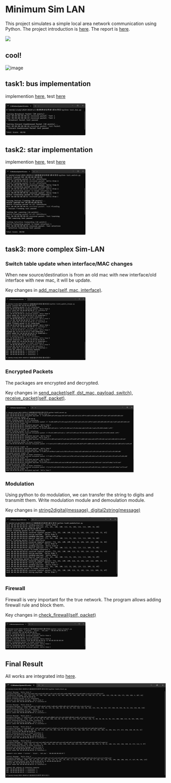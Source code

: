 # Minimum Sim LAN
This project simulates a simple local area network communication using Python. The project introduction is [here](https://github.com/ensomnia16/EE315-24-Proj). The report is [here](https://github.com/Wendy-Ying/Minimum-Sim-LAN/blob/main/report.pdf).

![](https://github.com/Wendy-Ying/Minimum-Sim-LAN/blob/main/output.gif)

## cool!
![image](https://github.com/user-attachments/assets/94ef7b9f-cb70-423e-8aa8-75a21fb1840a)


## task1: bus implementation
implemention [here](https://github.com/Wendy-Ying/Minimum-Sim-LAN/blob/main/skeleton_bus.py), test [here](https://github.com/Wendy-Ying/Minimum-Sim-LAN/blob/main/test_bus.py)

<img src="./test_bus.png" width="50%">

## task2: star implementation
implemention [here](https://github.com/Wendy-Ying/Minimum-Sim-LAN/blob/main/skeleton_switch.py), test [here](https://github.com/Wendy-Ying/Minimum-Sim-LAN/blob/main/test_switch.py)

<img src="./test_switch.png" width="50%">

## task3: more complex Sim-LAN
### Switch table update when interface/MAC changes
When new source/destination is from an old mac with new interface/old interface with new mac, it will be update.

Key changes in [add_mac(self, mac, interface)](https://github.com/Wendy-Ying/Minimum-Sim-LAN/blob/main/task3_update_change.py#L66).

<img src="./task3_update_change.png" width="50%">

### Encrypted Packets
The packages are encrypted and decrypted.

Key changes in [send_packet(self, dst_mac, payload, switch), receive_packet(self, packet)](https://github.com/Wendy-Ying/Minimum-Sim-LAN/blob/main/task3_secret.py).

<img src="./task3_secret.png" width="80%">

### Modulation
Using python to do modulation, we can transfer the string to digits and transmitt them. Write modulation module and demoulation module.

Key changes in [string2digital(message), digital2string(message)](https://github.com/Wendy-Ying/Minimum-Sim-LAN/blob/main/task3_modulation.py#L4)

<img src="./task3_modulation.png" width="70%">

### Firewall
Firewall is very important for the true network. The program allows adding firewall rule and block them.

Key changes in [check_firewall(self, packet)](https://github.com/Wendy-Ying/Minimum-Sim-LAN/blob/main/task3_firewall.py#L72)

<img src="./task3_firewall.png" width="50%">


## Final Result
All works are integrated into [here](https://github.com/Wendy-Ying/Minimum-Sim-LAN/blob/main/task3_final.py).

<img src="./task3_final.png" width="100%">

